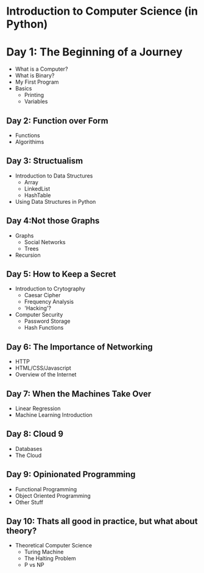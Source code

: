 # Introduction to Computer Science (in Python)

<h1 center ="align"> Day 1:  The Beginning of a Journey</h1>

* What is a Computer?
* What is Binary?
* My First Program
* Basics
    * Printing
    * Variables

## Day 2:  Function over Form
* Functions
* Algorithims

## Day 3: Structualism
* Introduction to Data Structures
     * Array
     * LinkedList
     * HashTable
* Using Data Structures in Python

## Day 4:Not those Graphs
* Graphs
    * Social Networks
    * Trees
* Recursion

## Day 5: How to Keep a Secret 
* Introduction to Crytography 
	* Caesar Cipher 
    * Frequency Analysis 
    * 'Hacking'? 
* Computer Security
    * Password Storage
    * Hash Functions

## Day 6: The Importance of Networking 

* HTTP 
* HTML/CSS/Javascript
* Overview of the Internet

## Day 7: When the Machines Take Over

* Linear Regression 
* Machine Learning Introduction

## Day 8: Cloud 9 
* Databases
* The Cloud

## Day 9: Opinionated Programming
* Functional Programming
* Object Oriented Programming 
* Other Stuff

## Day 10: Thats all good in practice, but what about theory? 
* Theoretical Computer Science
    * Turing Machine 
    * The Halting Problem
    * P vs NP 
